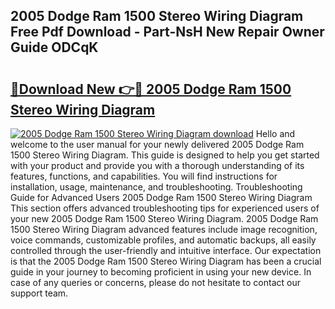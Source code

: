 ## 2005 Dodge Ram 1500 Stereo Wiring Diagram Free Pdf Download - Part-NsH New Repair Owner Guide ODCqK

# <h2><a href="http://dfnlgta.blite.top/?on=2005+Dodge+Ram+1500+Stereo+Wiring+Diagram">🔗Download New 👉🔴 2005 Dodge Ram 1500 Stereo Wiring Diagram</a></h2>

[![2005 Dodge Ram 1500 Stereo Wiring Diagram download](https://i.imgur.com/lujVjoI.png)](http://dfnlgta.blite.top/?on=2005+Dodge+Ram+1500+Stereo+Wiring+Diagram)
Hello and welcome to the user manual for your newly delivered 2005 Dodge Ram 1500 Stereo Wiring Diagram. This guide is designed to help you get started with your product and provide you with a thorough understanding of its features, functions, and capabilities. You will find instructions for installation, usage, maintenance, and troubleshooting. Troubleshooting Guide for Advanced Users 2005 Dodge Ram 1500 Stereo Wiring Diagram This section offers advanced troubleshooting tips for experienced users of your new 2005 Dodge Ram 1500 Stereo Wiring Diagram. 2005 Dodge Ram 1500 Stereo Wiring Diagram advanced features include image recognition, voice commands, customizable profiles, and automatic backups, all easily controlled through the user-friendly and intuitive interface. Our expectation is that the 2005 Dodge Ram 1500 Stereo Wiring Diagram has been a crucial guide in your journey to becoming proficient in using your new device. In case of any queries or concerns, please do not hesitate to contact our support team.
